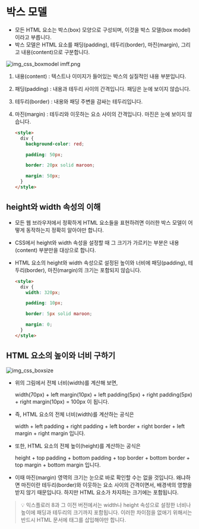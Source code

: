 # 박스 모델

- 모든 HTML 요소는 박스(box) 모양으로 구성되며, 이것을 박스 모델(box model)이라고 부릅니다.
- 박스 모델은 HTML 요소를 패딩(padding), 테두리(border), 마진(margin), 그리고 내용(content)으로 구분합니다.

![img_css_boxmodel imff.png](https://www.tcpschool.com/lectures/img_css_boxmodel.png)

1. 내용(content) : 텍스트나 이미지가 들어있는 박스의 실질적인 내용 부분입니다.
2. 패딩(padding) : 내용과 테두리 사이의 간격입니다. 패딩은 눈에 보이지 않습니다.
3. 테두리(border) : 내용와 패딩 주변을 감싸는 테두리입니다.
4. 마진(margin) : 테두리와 이웃하는 요소 사이의 간격입니다. 마진은 눈에 보이지 않습니다.

   ```html
   <style>
     div {
       background-color: red;

       padding: 50px;

       border: 20px solid maroon;

       margin: 50px;
     }
   </style>
   ```

## height와 width 속성의 이해

- 모든 웹 브라우저에서 정확하게 HTML 요소들을 표현하려면 이러한 박스 모델이 어떻게 동작하는지 정확히 알아야만 합니다.
- CSS에서 height와 width 속성을 설정할 때 그 크기가 가르키는 부분은 내용(content) 부분만을 대상으로 합니다.
- HTML 요소의 height와 width 속성으로 설정된 높이와 너비에 패딩(padding), 테두리(border), 마진(margin)의 크기는 포함되지 않습니다.

  ```html
  <style>
    div {
      width: 320px;

      padding: 10px;

      border: 5px solid maroon;

      margin: 0;
    }
  </style>
  ```

## **HTML 요소의 높이와 너비 구하기**

![img_css_boxsize](https://www.tcpschool.com/lectures/img_css_boxsize.png)

- 위의 그림에서 전체 너비(width)를 계산해 보면,

  width(70px) + left margin(10px) + left padding(5px) + right padding(5px) + right margin(10px) = 100px 이 됩니다.

- 즉, HTML 요소의 전체 너비(width)를 계산하는 공식은

  width + left padding + right padding + left border + right border + left margin + right margin 입니다.

- 또한, HTML 요소의 전체 높이(height)를 계산하는 공식은

  height + top padding + bottom padding + top border + bottom border + top margin + bottom margin 입니다.

- 이때 마진(margin) 영역의 크기는 눈으로 바로 확인할 수는 없을 것입니다.
  왜냐하면 마진이란 테두리(border)와 이웃하는 요소 사이의 간격이면서, 배경색의 영향을 받지 않기 때문입니다.
  하지만 HTML 요소가 차지하는 크기에는 포함됩니다.

> 💡 익스플로러 8과 그 이전 버전에서는 width나 height 속성으로 설정한 너비나 높이에 패딩과 테두리의 크기까지 포함됩니다.
> 이러한 차이점을 없애기 위해서는 반드시 HTML 문서에 <!DOCTYPE html>태그를 삽입해야만 합니다.
